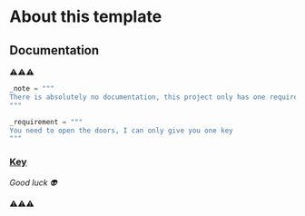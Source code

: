 # About this template

## Documentation
⚠⚠⚠ 
```python
_note = """
There is absolutely no documentation, this project only has one requirement!
"""

_requirement = """
You need to open the doors, I can only give you one key
"""
```

### [Key](https://github.com/franciscomvargas/crawler.template/blob/main/main.py)

*Good luck 👽*

⚠⚠⚠
